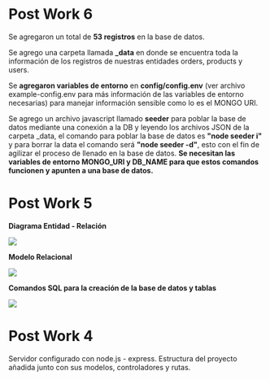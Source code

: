 # Post Work 6

Se agregaron un total de **53 registros** en la base de datos.

Se agrego una carpeta llamada **_data** en donde se encuentra toda la información de los registros de nuestras entidades orders, products y users.

Se **agregaron variables de entorno** en **config/config.env** (ver archivo example-config.env para más información de las variables de entorno necesarias) para manejar información sensible como lo es el MONGO URI.

Se agrego un archivo javascript llamado **seeder** para poblar la base de datos mediante una conexión a la DB y leyendo los archivos JSON de la carpeta _data, el comando para poblar la base de datos es **"node seeder i"** y para borrar la data el comando será **"node seeder -d"**, esto con el fin de agilizar el proceso de llenado en la base de datos. **Se necesitan las variables de entorno MONGO_URI y DB_NAME para que estos comandos funcionen y apunten a una base de datos.**

# Post Work 5
**Diagrama Entidad - Relación**

![](https://i.ibb.co/GtFSCds/e-commerce-diagrama-E-R.png)

**Modelo Relacional**

![](https://i.ibb.co/m8WGC1w/Modelo-Relacional.jpg)

**Comandos SQL para la creación de la base de datos y tablas**

![](https://i.ibb.co/6HjJxvH/Descripci-n-Tablas.png)


# Post Work 4
Servidor configurado con node.js - express.
Estructura del proyecto añadida junto con sus modelos, controladores y rutas.